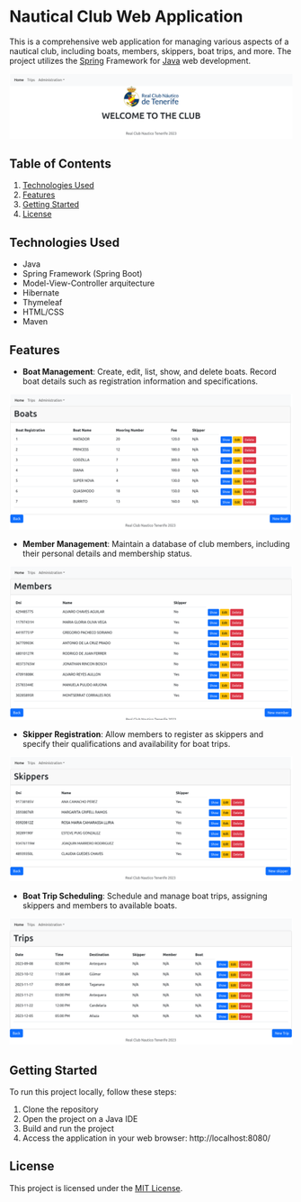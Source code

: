 # Nautical Club Web Application

This is a comprehensive web application for managing various aspects of a 
nautical club, including boats, members, skippers, boat trips, and more. 
The project utilizes the [Spring](https://spring.io/) Framework for 
[Java](https://www.java.com/en/) web development.

![RCNT_HOME](resources/RCNT_HOME.png)

## Table of Contents

1. [Technologies Used](#technologies-used)
2. [Features](#features)
3. [Getting Started](#getting-started)
4. [License](#license)

## Technologies Used

- Java
- Spring Framework (Spring Boot)
- Model-View-Controller arquitecture
- Hibernate
- Thymeleaf
- HTML/CSS
- Maven

## Features

- **Boat Management**: Create, edit, list, show, and delete boats. Record boat details such as registration information and specifications.

![RCNT_BOATS](resources/RCNT_BOATS.png)

- **Member Management**: Maintain a database of club members, including their personal details and membership status.

![RCNT_MEMBERS](resources/RCNT_MEMBERS.png)

- **Skipper Registration**: Allow members to register as skippers and specify their qualifications and availability for boat trips.

![RCNT_SKIPPERS](resources/RCNT_SKIPPERS.png)

- **Boat Trip Scheduling**: Schedule and manage boat trips, assigning skippers and members to available boats.

![RCNT_TRIPS](resources/RCNT_TRIPS.png)

## Getting Started

To run this project locally, follow these steps:

1. Clone the repository
2. Open the project on a Java IDE
3. Build and run the project
4. Access the application in your web browser: http://localhost:8080/

## License

This project is licensed under the [MIT License](LICENSE).
